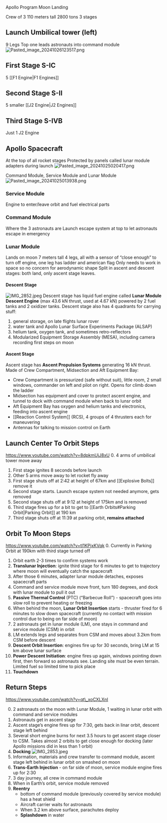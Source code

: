 Apollo Program
Moon Landing

Crew of 3
110 meters tall
2800 tons
3 stages

## Launch Umbilical tower (left)

9 Legs
Top one leads astronauts into command module
![Pasted_image_20241026123517.png](pasted_image_20241026123517.png)

## First Stage S-IC

5 [[F1 Engine|F1 Engines]]

## Second Stage S-II

5 smaller [[J2 Engine|J2 Engines]]

## Third Stage S-IVB

Just 1 J2 Engine

## Apollo Spacecraft

At the top of all rocket stages
Protected by panels called lunar module adapters during launch
![Pasted_image_20241025020417.png](pasted_image_20241025020417.png)

Command Module, Service Module and Lunar Module
![Pasted_image_20241025013938.png](pasted_image_20241025013938.png)

### Service Module

Engine to enter/leave orbit and fuel electrical parts

### Command Module

Where the 3 astronauts are
Launch escape system at top to let astronauts escape in emergency

### Lunar Module

Lands on moon
7 meters tall
4 legs, all with a sensor of “close enough” to turn off engine, one leg has ladder and american flag
Only needs to work in space so no concern for aerodynamic shape
Split in ascent and descent stages: both land, only ascent stage leaves.

#### Descent Stage

![IMG\_2852.jpeg](img_2852.jpeg)
Descent stage has liquid fuel engine called **Lunar Module Descent Engine** (max 43.6 kN thrust, used at 4.67 kN) powered by 2 fuel tanks and 2 oxidizer tanks.
Descent stage also has 4 quadrants for carrying stuff:

1. general storage, on late flights lunar rover
2. water tank and Apollo Lunar Surface Experiments Package (ALSAP)
3. helium tank, oxygen tank, and sometimes retro-reflectors
4. Modularized Equipment Storage Assembly (MESA), including camera recording first steps on moon

#### Ascent Stage

Ascent stage has **Ascent Propulsion Systems**
generating 16 kN thrust.
Made of Crew Compartment, Midsection and Aft Equipment Bay:

* Crew Compartment is pressurized (safe without suit), little room, 2 small windows, commander on left and pilot on right. Opens for climb down the ladder
* Midsection has equipment and cover to protect ascent engine, and tunnel to dock with command module when back to lunsr orbit
* Aft Equipment Bay has oxygen and helium tanks and electronics, feeding into ascent engine
* [[Reaction Control System]] (RCS), 4 groups of 4 thrusters each for maneuvering
* Antennas for talking to mission control on Earth

## Launch Center To Orbit Steps

https://www.youtube.com/watch?v=8dpkmUjJ8xU
0\. 4 arms of umbilical tower move away

1. First stage ignites 8 seconds before launch
2. Other 5 arms move away to let rocket fly away
3. First stage shuts off at 2:42 at height of 67km and [[Explosive Bolts]] remove it
4. Second stage starts. Launch escape system not needed anymore, gets removed
5. Second stage shuts off at 9:12 at height of 175km and is removed
6. Third stage fires up for a bit to get to [[Earth Orbits#Parking Orbit|Parking Orbit]] at 190 km
7. Third stage shuts off at 11:39 at parking orbit, **remains attached**

## Orbit To Moon Steps

https://www.youtube.com/watch?v=tl1KPjxKVqk
0\. Currently in Parking Orbit at 190km with third stage turned off

1. Orbit earth 2-3 times to confirm systems work
2. **Translunar Injection**: ignite third stage for 6 minutes to get to trajectory where moon will eventually catch the spacecraft
3. After those 6 minutes, adapter lunar module detaches, exposes spacecraft parts
4. Command and service module move front, turn 180 degrees, and dock with lunar module to pull it out
5. **Passive Thermal Control** (PTC) (“Barbecue Roll”) - spacecraft goes into slow roll to prevent heating or freezing
6. When behind the moon, **Lunar Orbit Insertion** starts - thruster fired for 6 minutes to slow down spacecraft (currently no contact with mission control due to being on far side of moon)
7. 2 astronauts get in lunar module (LM), one stays in command and service module (CSM) in orbit
8. LM extends legs and separates from CSM and moves about 3.2km from CSM before descent
9. **Descent Orbit Insertion**: engines fire up for 30 seconds, bring LM at 15 km above lunar surface
10. **Power Descent Initiation**: engine fires up again, windows pointing down first, then forward so astronauts see. Landing site must be even terrain. Limited fuel so limited time to pick place
11. **Touchdown**

## Return Steps

https://www.youtube.com/watch?v=qt\_xoCXLXnI

0. 2 astronauts on the moon with Lunar Module, 1 waiting in lunar orbit with command and service modules
1. Astronauts get in ascent stage
2. Ascent stage’s engine fires up for 7:30, gets back in linar orbit, descent stage left behind
3. Several short engine burns for next 3.5 hours to get ascent stage closer to CSM. Takes almost 2 orbits to get close enough for docking (later Apollo missions did in less than 1 orbit)
4. **Docking** ![IMG\_2853.jpeg](img_2853.jpeg)
5. Information, materials and crew transfer to command module, ascent stage left behind in lunar orbit on smashed on moon
6. **Trans-Earth Injection** - on far side of moon, service module engine fires up for 2:30
7. 3 day journey, all crew in command module
8. When in Earth’s orbit, service module removed
9. **Reentry**
   * bottom of command module (previously covered by service module) has a heat shield
   * Aircraft carrier waits for astronauts
   * When 3.2 km above surface, parachutes deploy
   * **Splashdown** in water
